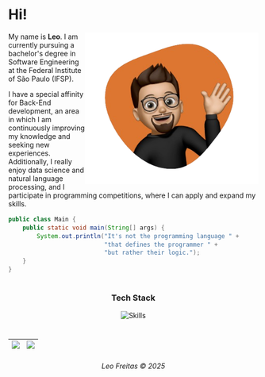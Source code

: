 <h1>Hi!</h1> 

<a href="https://github.com/leosupply">
    <img align="right" width="350px" src="https://raw.githubusercontent.com/LeoSupply/LeoSupply/main/perfil_blob.png" alt="img_perfil">
</a>

<p>My name is <b>Leo</b>. I am currently pursuing a bachelor's degree in Software Engineering at the Federal Institute of São Paulo (IFSP).</p>
<p>I have a special affinity for Back-End development, an area in which I am continuously improving my knowledge and seeking new experiences. 
    Additionally, I really enjoy data science and natural language processing, and I participate in programming competitions, 
    where I can apply and expand my skills.</p>

```java
public class Main {
    public static void main(String[] args) {
        System.out.println("It's not the programming language " +
                           "that defines the programmer " +
                           "but rather their logic.");
    }
}

```

#

<h3 align="center">Tech Stack</h3>
<p align="center">
    <img src="https://skillicons.dev/icons?i=java,py,c,js,mysql,postgres,git,github&theme=dark&perline=10" width="400" alt="Skills">
</p>

#

|![](http://github-profile-summary-cards.vercel.app/api/cards/stats?username=leozdev&theme=radical) | ![](http://github-profile-summary-cards.vercel.app/api/cards/profile-details?username=leozdev&theme=radical)  
| :-: | :-: |

<h6 align="center">Leo Freitas © 2025</h6>
